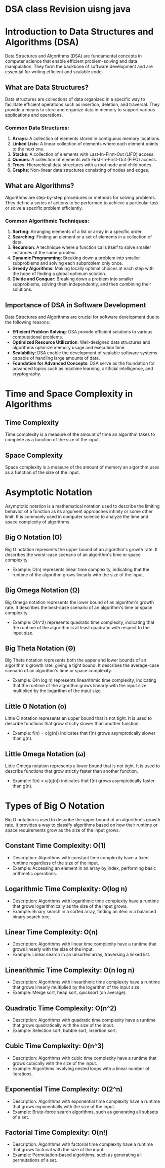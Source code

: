 # DSA class Revision uisng java

# Introduction to Data Structures and Algorithms (DSA)

Data Structures and Algorithms (DSA) are fundamental concepts in computer science that enable efficient problem-solving and data manipulation. They form the backbone of software development and are essential for writing efficient and scalable code.

## What are Data Structures?

Data structures are collections of data organized in a specific way to facilitate efficient operations such as insertion, deletion, and traversal. They provide a means to store and organize data in memory to support various applications and operations.

### Common Data Structures:

1. **Arrays**: A collection of elements stored in contiguous memory locations.
2. **Linked Lists**: A linear collection of elements where each element points to the next one.
3. **Stacks**: A collection of elements with Last-In-First-Out (LIFO) access.
4. **Queues**: A collection of elements with First-In-First-Out (FIFO) access.
5. **Trees**: Hierarchical data structures with a root node and child nodes.
6. **Graphs**: Non-linear data structures consisting of nodes and edges.

## What are Algorithms?

Algorithms are step-by-step procedures or methods for solving problems. They define a series of actions to be performed to achieve a particular task or solve a specific problem efficiently.

### Common Algorithmic Techniques:

1. **Sorting**: Arranging elements of a list or array in a specific order.
2. **Searching**: Finding an element or a set of elements in a collection of data.
3. **Recursion**: A technique where a function calls itself to solve smaller instances of the same problem.
4. **Dynamic Programming**: Breaking down a problem into smaller subproblems and solving each subproblem only once.
5. **Greedy Algorithms**: Making locally optimal choices at each step with the hope of finding a global optimum solution.
6. **Divide and Conquer**: Breaking down a problem into smaller subproblems, solving them independently, and then combining their solutions.

## Importance of DSA in Software Development

Data Structures and Algorithms are crucial for software development due to the following reasons:

- **Efficient Problem Solving**: DSA provide efficient solutions to various computational problems.
- **Optimized Resource Utilization**: Well-designed data structures and algorithms optimize memory usage and execution time.
- **Scalability**: DSA enable the development of scalable software systems capable of handling large amounts of data.
- **Foundation for Advanced Concepts**: DSA serve as the foundation for advanced topics such as machine learning, artificial intelligence, and cryptography.


# Time and Space Complexity in Algorithms

## Time Complexity

Time complexity is a measure of the amount of time an algorithm takes to complete as a function of the size of the input.

## Space Complexity

Space complexity is a measure of the amount of memory an algorithm uses as a function of the size of the input.

# Asymptotic Notation

Asymptotic notation is a mathematical notation used to describe the limiting behavior of a function as its argument approaches infinity or some other limit. It is commonly used in computer science to analyze the time and space complexity of algorithms.

## Big O Notation (O)

Big O notation represents the upper bound of an algorithm's growth rate. It describes the worst-case scenario of an algorithm's time or space complexity.

- Example: O(n) represents linear time complexity, indicating that the runtime of the algorithm grows linearly with the size of the input.

## Big Omega Notation (Ω)

Big Omega notation represents the lower bound of an algorithm's growth rate. It describes the best-case scenario of an algorithm's time or space complexity.

- Example: Ω(n^2) represents quadratic time complexity, indicating that the runtime of the algorithm is at least quadratic with respect to the input size.

## Big Theta Notation (Θ)

Big Theta notation represents both the upper and lower bounds of an algorithm's growth rate, giving a tight bound. It describes the average-case scenario of an algorithm's time or space complexity.

- Example: Θ(n log n) represents linearithmic time complexity, indicating that the runtime of the algorithm grows linearly with the input size multiplied by the logarithm of the input size.

## Little O Notation (o)

Little O notation represents an upper bound that is not tight. It is used to describe functions that grow strictly slower than another function.

- Example: f(n) = o(g(n)) indicates that f(n) grows asymptotically slower than g(n).

## Little Omega Notation (ω)

Little Omega notation represents a lower bound that is not tight. It is used to describe functions that grow strictly faster than another function.

- Example: f(n) = ω(g(n)) indicates that f(n) grows asymptotically faster than g(n).

# Types of Big O Notation

Big O notation is used to describe the upper bound of an algorithm's growth rate. It provides a way to classify algorithms based on how their runtime or space requirements grow as the size of the input grows.

## Constant Time Complexity: O(1)

- Description: Algorithms with constant time complexity have a fixed runtime regardless of the size of the input.
- Example: Accessing an element in an array by index, performing basic arithmetic operations.

## Logarithmic Time Complexity: O(log n)

- Description: Algorithms with logarithmic time complexity have a runtime that grows logarithmically as the size of the input grows.
- Example: Binary search in a sorted array, finding an item in a balanced binary search tree.

## Linear Time Complexity: O(n)

- Description: Algorithms with linear time complexity have a runtime that grows linearly with the size of the input.
- Example: Linear search in an unsorted array, traversing a linked list.

## Linearithmic Time Complexity: O(n log n)

- Description: Algorithms with linearithmic time complexity have a runtime that grows linearly multiplied by the logarithm of the input size.
- Example: Merge sort, heap sort, quicksort (on average).

## Quadratic Time Complexity: O(n^2)

- Description: Algorithms with quadratic time complexity have a runtime that grows quadratically with the size of the input.
- Example: Selection sort, bubble sort, insertion sort.

## Cubic Time Complexity: O(n^3)

- Description: Algorithms with cubic time complexity have a runtime that grows cubically with the size of the input.
- Example: Algorithms involving nested loops with a linear number of iterations.

## Exponential Time Complexity: O(2^n)

- Description: Algorithms with exponential time complexity have a runtime that grows exponentially with the size of the input.
- Example: Brute-force search algorithms, such as generating all subsets of a set.

## Factorial Time Complexity: O(n!)

- Description: Algorithms with factorial time complexity have a runtime that grows factorial with the size of the input.
- Example: Permutation-based algorithms, such as generating all permutations of a set.


